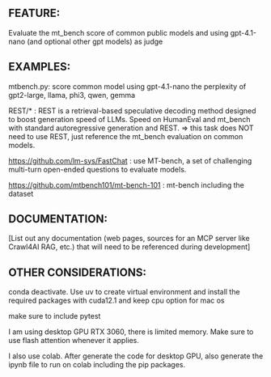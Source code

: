 ## FEATURE:

Evaluate the mt_bench score of common public models and using gpt-4.1-nano (and optional other gpt models) as judge

## EXAMPLES:

mtbench.py: score common model using gpt-4.1-nano the perplexity of gpt2-large, llama, phi3, qwen, gemma

REST/* : REST is a retrieval-based speculative decoding method designed to boost generation speed of LLMs.  Speed on HumanEval and mt_bench with standard autoregressive generation and REST.  => this task does NOT need to use REST, just reference the mt_bench evaluation on common models.

https://github.com/lm-sys/FastChat : use MT-bench, a set of challenging multi-turn open-ended questions to evaluate models.

https://github.com/mtbench101/mt-bench-101 : mt-bench including the dataset

## DOCUMENTATION:

[List out any documentation (web pages, sources for an MCP server like Crawl4AI RAG, etc.) that will need to be referenced during development]

## OTHER CONSIDERATIONS:


conda deactivate. Use uv to create virtual environment and install the required packages with cuda12.1 and keep cpu option for mac os

make sure to include pytest

I am using desktop GPU RTX 3060, there is limited memory.  Make sure to use flash attention whenever it applies.

I also use colab. After generate the code for desktop GPU, also generate the ipynb file to run on colab including the pip packages.